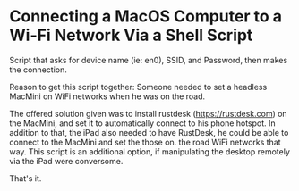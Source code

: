 # Connecting a MacOS Computer to a Wi-Fi Network Via a Shell Script

Script that asks for device name (ie: en0), SSID, and Password, then makes the connection.

Reason to get this script together:
Someone needed to set a headless MacMini on WiFi networks when he was on the road.

The offered solution given was to install rustdesk (https://rustdesk.com) on the MacMini,
and set it to automatically connect to his phone hotspot. 
In addition to that, the iPad also needed to have RustDesk, he could be able to connect to the MacMini 
and set the those on. the road WiFi networks that way.
This script is an additional option, if manipulating the desktop remotely via the iPad were conversome.

That's it. 

